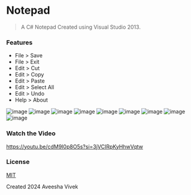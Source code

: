 # Notepad

> A C# Notepad Created using Visual Studio 2013.

### Features

- File > Save
- File > Exit
- Edit > Cut
- Edit > Copy
- Edit > Paste
- Edit > Select All
- Edit > Undo
- Help > About

![image](https://github.com/user-attachments/assets/6ebf7d4f-9f20-4dd6-ace8-4b89e04e1ca6)
![image](https://github.com/user-attachments/assets/957e362a-489a-4825-9df7-728026b0d942)
![image](https://github.com/user-attachments/assets/c9689341-c65b-49e1-a1e3-5632dd68b1e8)
![image](https://github.com/user-attachments/assets/9d985b88-5999-448e-83c6-448295a8b542)
![image](https://github.com/user-attachments/assets/a81ecf17-54fb-4408-999b-ea9f0564d155)
![image](https://github.com/user-attachments/assets/26fd0403-2acd-41f9-8ee2-c21543e5f5d8)
![image](https://github.com/user-attachments/assets/104cf233-5c72-4233-ba8c-c8f6f703b4e5)
![image](https://github.com/user-attachments/assets/d3d822f7-0978-4b02-b2a6-e494583c9fbe)
![image](https://github.com/user-attachments/assets/3e75bcbd-34d8-4908-8ee4-53e16801b0dd)


### Watch the Video
https://youtu.be/cdM9I0p8O5s?si=3jVCIRpKyHhwVqtw

### License

[MIT](LICENSE)

Created 2024 Aveesha Vivek
